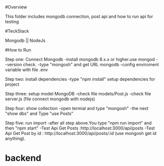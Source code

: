 #Overview

This folder includes mongodb connection, post api and how to run api for testing

#TeckStack

Mongodb || NodeJs

#How to Run

Step one: Connect Mongodb
-install mongodb 8.x.x or higher.use mongod --version check.
-type "mongosh" and get URL mongodb
-config enviroment variable with file .env

Step two: install dependencies
-type "npm install" setup dependencies for project

Step three: setup model MongoDB
-check file models/Post.js
-check file server.js (file connect mongodb with nodejs)

Step four: show collection
-open termial and type "mongosh"
-the next "show dbs" and Type "use Posts"

Step five: run import
-after all step above.You type "npm run import" and then "npm start"
-Test Api Get Posts :http://localhost:3000/api/posts
-Test Api Get Post by id : http://localhost:3000/api/posts/:id (use mongosh get id anything).
# backend
